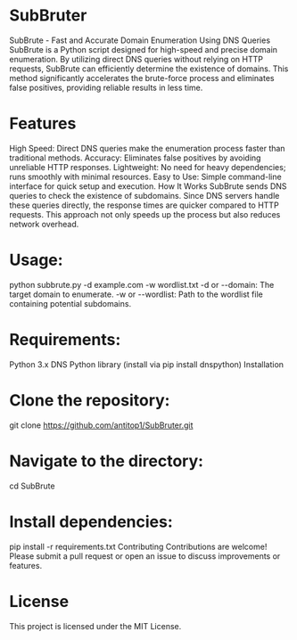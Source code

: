 # SubBruter
SubBrute - Fast and Accurate Domain Enumeration Using DNS Queries
SubBrute is a Python script designed for high-speed and precise domain enumeration. By utilizing direct DNS queries without relying on HTTP requests, SubBrute can efficiently determine the existence of domains. This method significantly accelerates the brute-force process and eliminates false positives, providing reliable results in less time.

# Features
High Speed: Direct DNS queries make the enumeration process faster than traditional methods.
Accuracy: Eliminates false positives by avoiding unreliable HTTP responses.
Lightweight: No need for heavy dependencies; runs smoothly with minimal resources.
Easy to Use: Simple command-line interface for quick setup and execution.
How It Works
SubBrute sends DNS queries to check the existence of subdomains. Since DNS servers handle these queries directly, the response times are quicker compared to HTTP requests. This approach not only speeds up the process but also reduces network overhead.

# Usage:
python subbrute.py -d example.com -w wordlist.txt
-d or --domain: The target domain to enumerate.
-w or --wordlist: Path to the wordlist file containing potential subdomains.

# Requirements:
Python 3.x
DNS Python library (install via pip install dnspython)
Installation

# Clone the repository:
git clone https://github.com/antitop1/SubBruter.git

# Navigate to the directory:
cd SubBrute

# Install dependencies:
pip install -r requirements.txt
Contributing
Contributions are welcome! Please submit a pull request or open an issue to discuss improvements or features.

# License
This project is licensed under the MIT License.

